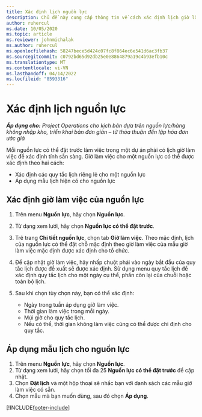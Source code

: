 ```yaml
---
title: Xác định lịch nguồn lực
description: Chủ đề này cung cấp thông tin về cách xác định lịch giờ làm việc cho các nguồn lực trong Project Operations.
author: ruhercul
ms.date: 10/05/2020
ms.topic: article
ms.reviewer: johnmichalak
ms.author: ruhercul
ms.openlocfilehash: 58247bece5d424c07fc8f864ec6e541d6ac3fb37
ms.sourcegitcommit: c0792bd65d92db25e0e8864879a19c4b93efb10c
ms.translationtype: MT
ms.contentlocale: vi-VN
ms.lasthandoff: 04/14/2022
ms.locfileid: "8593316"
---
```

# <a name="define-resource-calendars"></a>Xác định lịch nguồn lực

_**Áp dụng cho:** Project Operations cho kịch bản dựa trên nguồn lực/hàng không nhập kho, triển khai bản đơn giản – từ thỏa thuận đến lập hóa đơn ước giá_

Mỗi nguồn lực có thể đặt trước làm việc trong một dự án phải có lịch giờ làm việc để xác định tính sẵn sàng. Giờ làm việc cho một nguồn lực có thể được xác định theo hai cách: 

   - Xác định các quy tắc lịch riêng lẻ cho một nguồn lực
   - Áp dụng mẫu lịch hiện có cho nguồn lực

## <a name="define-a-resources-working-hours"></a>Xác định giờ làm việc của nguồn lực

1. Trên menu **Nguồn lực**, hãy chọn **Nguồn lực**.
2. Từ dạng xem lưới, hãy chọn **Nguồn lực có thể đặt trước**.
3. Trê trang **Chi tiết nguồn lực**, chọn tab **Giờ làm việc**. Theo mặc định, lịch của nguồn lực có thể đặt chỗ mặc định theo giờ làm việc của mẫu giờ làm việc mặc định được xác định cho tổ chức.
4. Để cập nhật giờ làm việc, hãy nhấp chuột phải vào ngày bắt đầu của quy tắc lịch được đề xuất sẽ được xác định. Sử dụng menu quy tắc lịch để xác định quy tắc lịch cho một ngày cụ thể, phần còn lại của chuỗi hoặc toàn bộ lịch.
5. Sau khi chọn tùy chọn này, bạn có thể xác định:

    - Ngày trong tuần áp dụng giờ làm việc.
    - Thời gian làm việc trong mỗi ngày.
    - Múi giờ cho quy tắc lịch.
    - Nếu có thể, thời gian không làm việc cũng có thể được chỉ định cho quy tắc.

## <a name="applying-a-calendar-template-to-a-resource"></a>Áp dụng mẫu lịch cho nguồn lực

1. Trên menu **Nguồn lực**, hãy chọn **Nguồn lực**.
2. Từ dạng xem lưới, hãy chọn tối đa 25 **Nguồn lực có thể đặt trước** để cập nhật.
3. Chọn **Đặt lịch** và một hộp thoại sẽ nhắc bạn với danh sách các mẫu giờ làm việc có sẵn.
4. Chọn mẫu mà bạn muốn dùng, sau đó chọn **Áp dụng**.


[!INCLUDE[footer-include](../includes/footer-banner.md)]